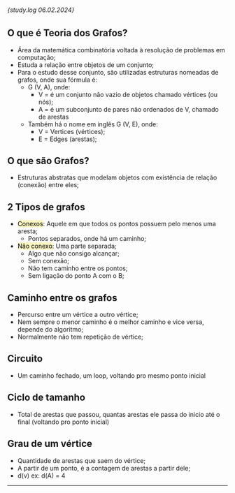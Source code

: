 ###### {study.log 06.02.2024}
## O que é Teoria dos Grafos?

- Área da matemática combinatória voltada à resolução de problemas em computação;
- Estuda a relação entre objetos de um conjunto;
- Para o estudo desse conjunto, são utilizadas estruturas nomeadas de grafos, onde sua fórmula é:
	- G (V, A), onde:
		- V = é um conjunto não vazio de objetos chamado vértices (ou nós);
		- A = é um subconjunto de pares não ordenados de V, chamado de arestas
	- Também há o nome em inglês G (V, E), onde:
		- V = Vertices (vértices);
		- E = Edges (arestas);
## O que são Grafos?

-  Estruturas abstratas que modelam objetos com existência de relação (conexão) entre eles;

## 2 Tipos de grafos

- <mark style="background: #FFF3A3A6;">Conexos</mark>: Aquele em que todos os pontos possuem pelo menos uma aresta;
	- Pontos separados, onde há um caminho;
- <mark style="background: #FFF3A3A6;">Não conexo</mark>: Uma parte separada;
	- Algo que não consigo alcançar;
	- Sem conexão;
	- Não tem caminho entre os pontos;
	- Sem ligação do ponto A com o B;
## Caminho entre os grafos

- Percurso entre um vértice a outro vértice;
- Nem sempre o menor caminho é o melhor caminho e vice versa, depende do algoritmo;
- Normalmente não tem repetição de vértice;
## Circuito

- Um caminho fechado, um loop, voltando pro mesmo ponto inicial
## Ciclo de tamanho

- Total de arestas que passou, quantas arestas ele passa do inicio até o final (voltando pro ponto inicial)
## Grau de um vértice

- Quantidade de arestas que saem do vértice;
- A partir de um ponto, é a contagem de arestas a partir dele;
- d(v) ex: d(A) = 4

---

